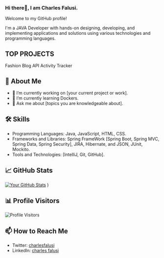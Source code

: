 ### Hi there👋, I am Charles Falusi.

Welcome to my GitHub profile!

I'm a JAVA Developer with hands-on designing, developing, and implementing  applications 
and solutions using various technologies and programming languages.

<h2> TOP PROJECTS </h2>
Fashion Blog API
Activity Tracker

## 🚀 About Me

- 🔭 I’m currently working on [your current project or work].
- 🌱 I’m currently learning Dockers.
- 💬 Ask me about [topics you are knowledgeable about].

## 🛠️ Skills

- Programming Languages: Java, JavaScript, HTML, CSS.
- Frameworks and Libraries: Spring FrameWork [Spring Boot, Spring MVC, Spring Data, Spring Security], JIRA, Hibernate,  and JSON, JUnit, Mockito.
- Tools and Technologies: [IntelliJ, Git, GitHub].
## 📈 GitHub Stats

[![Your GitHub Stats](https://github-readme-stats.vercel.app/api?username=yourusername&show_icons=true&hide=issues&hide_title=true)](https://github.com/yourusername)
)

## 📊 Profile Visitors

![Profile Visitors](https://profile-counter.glitch.me/yourusername/count.svg)

## 📫 How to Reach Me

<!-- - Website: [yourportfolio.com](https://yourportfolio.com/) -->
- Twitter: [charlesfalusi](https://twitter.com/charlesfalusi)
- LinkedIn: [charles falusi](https://www.linkedin.com/in/charlesfalusi/)




<!--
**csignit/csignit** is a ✨ _special_ ✨ repository because its `README.md` (this file) appears on your GitHub profile.

Here are some ideas to get you started:

- 🔭 I’m currently working on ...
- 🌱 I’m currently learning ...
- 👯 I’m looking to collaborate on ...
- 🤔 I’m looking for help with ...
- 💬 Ask me about ...
- 📫 How to reach me: ...
- 😄 Pronouns: ...
- ⚡ Fun fact: ...
-->
